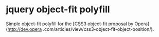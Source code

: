 jquery object-fit polyfill
==========================

Simple object-fit polyfill for the [CSS3 object-fit proposal by Opera](http://dev.opera
.com/articles/view/css3-object-fit-object-position/).